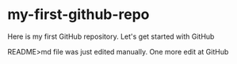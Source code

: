# my-first-github-repo
Here is my first GitHub repository. Let's get started with GitHub

README>md file was just edited manually. One more edit at GitHub
